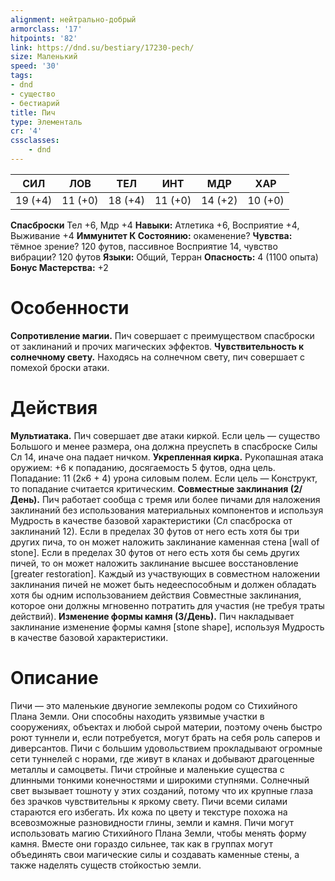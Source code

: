 ```yaml
---
alignment: нейтрально-добрый
armorclass: '17'
hitpoints: '82'
link: https://dnd.su/bestiary/17230-pech/
size: Маленький
speed: '30'
tags:
- dnd
- существо
- бестиарий
title: Пич
type: Элементаль
cr: '4'
cssclasses:
    - dnd
---
```



| СИЛ | ЛОВ | ТЕЛ | ИНТ | МДР | ХАР |
|---|---|---|---|---|---|
| 19 (+4) | 11 (+0) | 18 (+4) | 11 (+0) | 14 (+2) | 10 (+0) |
**Спасброски** Тел +6, Мдр +4
**Навыки:** Атлетика +6, Восприятие +4, Выживание +4
**Иммунитет К Состоянию:** окаменение?
**Чувства:** тёмное зрение? 120 футов, пассивное Восприятие 14, чувство вибрации? 120 футов
**Языки:** Общий, Терран
**Опасность:** 4 (1100 опыта)
**Бонус Мастерства:** +2


# Особенности
**Сопротивление магии.** Пич совершает с преимуществом спасброски от заклинаний и прочих магических эффектов.
**Чувствительность к солнечному свету.** Находясь на солнечном свету, пич совершает с помехой броски атаки.


# Действия
**Мультиатака.** Пич совершает две атаки киркой. Если цель — существо Большого и менее размера, она должна преуспеть в спасброске Силы Сл 14, иначе она падает ничком.
**Укрепленная кирка.** Рукопашная атака оружием: +6 к попаданию, досягаемость 5 футов, одна цель. Попадание: 11 (2к6 + 4) урона силовым полем. Если цель — Конструкт, то попадание считается критическим.
**Совместные заклинания (2/День).** Пич работает сообща с тремя или более пичами для наложения заклинаний без использования материальных компонентов и используя Мудрость в качестве базовой характеристики (Сл спасброска от заклинаний 12). Если в пределах 30 футов от него есть хотя бы три других пича, то он может наложить заклинание каменная стена [wall of stone]. Если в пределах 30 футов от него есть хотя бы семь других пичей, то он может наложить заклинание высшее восстановление [greater restoration]. Каждый из участвующих в совместном наложении заклинания пичей не может быть недееспособным и должен обладать хотя бы одним использованием действия Совместные заклинания, которое они должны мгновенно потратить для участия (не требуя траты действий).
**Изменение формы камня (3/День).** Пич накладывает заклинание изменение формы камня [stone shape], используя Мудрость в качестве базовой характеристики.


# Описание
Пичи — это маленькие двуногие землекопы родом со Стихийного Плана Земли. Они способны находить уязвимые участки в сооружениях, объектах и любой сырой материи, поэтому очень быстро роют туннели и, если потребуется, могут брать на себя роль саперов и диверсантов. Пичи с большим удовольствием прокладывают огромные сети туннелей с норами, где живут в кланах и добывают драгоценные металлы и самоцветы. Пичи стройные и маленькие существа с длинными тонкими конечностями и широкими ступнями. Солнечный свет вызывает тошноту у этих созданий, потому что их крупные глаза без зрачков чувствительны к яркому свету. Пичи всеми силами стараются его избегать. Их кожа по цвету и текстуре похожа на всевозможные разновидности глины, земли и камня. Пичи могут использовать магию Стихийного Плана Земли, чтобы менять форму камня. Вместе они гораздо сильнее, так как в группах могут объединять свои магические силы и создавать каменные стены, а также наделять существ стойкостью земли.